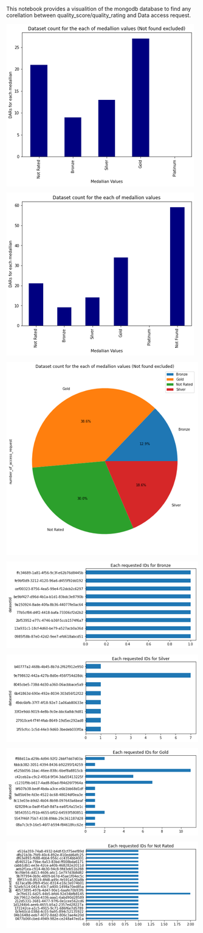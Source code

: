 This notebook provides a visualition of the mongodb database to find any corellation between quality_score/quality_rating and Data access request.

![DAR's for each medallian values](https://github.com/HDRUK/mongodb-data-analysis-visualisation/blob/master/plots/Dataset%20count%20for%20each%20medallian%20values.png)

![DAR's for each medallian values (including not found)](https://github.com/HDRUK/mongodb-data-analysis-visualisation/blob/master/plots/Dataset%20count%20for%20the%20each%20of%20medallion%20values(Including%20Not%20Found).png)

![Percentage for each of medallion values (Not found excluded)](https://github.com/HDRUK/mongodb-data-analysis-visualisation/blob/master/plots/Percentage%20for%20each%20of%20medallion%20values%20(Not%20found%20excluded)Percentage%20for%20each%20of%20medallion%20values%20(Not%20found%20excluded).png)

![Each requested IDs for Bronze](https://github.com/HDRUK/mongodb-data-analysis-visualisation/blob/master/plots/Each%20requested%20IDs%20for%20Bronze.png)

![Each requested IDs for Silver](https://github.com/HDRUK/mongodb-data-analysis-visualisation/blob/master/plots/Each%20requested%20IDs%20for%20Silver.png)

![Each requested IDs for Gold](https://github.com/HDRUK/mongodb-data-analysis-visualisation/blob/master/plots/Each%20requested%20IDs%20for%20Gold.png)

![Each requested IDs for Not Rated](https://github.com/HDRUK/mongodb-data-analysis-visualisation/blob/master/plots/Each%20requested%20IDs%20for%20Not%20Rated.png)
